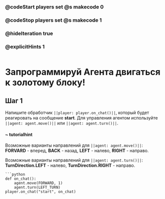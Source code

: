 ### @codeStart players set @s makecode 0
### @codeStop players set @s makecode 1


### @hideIteration true 
### @explicitHints 1

```python
```
# Запрограммируй Агента двигаться к золотому блоку!

## Шаг 1
Напишите обработчик ``||player: player.on_chat()||``, который будет реагировать на сообщение **start**. Для управления агентом используйте ``||agent: agent.move()||`` или ``||agent: agent.turn()||``.
#### ~ tutorialhint 
Возможные варианты направлений для ``||agent: agent.move()||``: **FORVARD** - вперед, **BACK** - назад, **LEFT** - налево, **RIGHT** - направо.

Возможные варианты направлений для ``||agent: agent.turn()||``: **TurnDirection.LEFT** - налево, **TurnDirection.RIGHT** - направо.

```ghost
```python
def on_chat():
    agent.move(FORWARD, 1)
    agent.turn(LEFT_TURN)
player.on_chat("start", on_chat)
```
```
